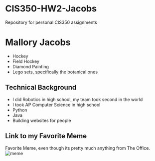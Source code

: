 # CIS350-HW2-Jacobs
Repository for personal CIS350 assignments
# Mallory Jacobs
- Hockey
- Field Hockey
- Diamond Painting
- Lego sets, specifically the botanical ones
## Technical Background
- I did Robotics in high school, my team took second in the world
- I took AP Computer Science in high school 
- Python
- Java
- Building websites for people
## Link to my Favorite Meme
Favorite Meme, even though its pretty much anything from The Office. ![meme](https://m.lovethispic.com/uploaded_images/blogs/10-New-Love-amp-Relationship-Memes-57624-4.jpeg)
